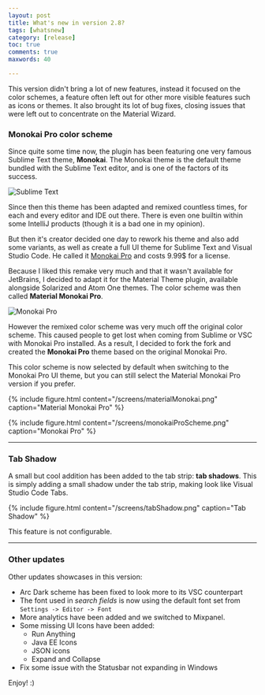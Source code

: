 ```yaml
---
layout: post
title: What's new in version 2.8?
tags: [whatsnew]
category: [release]
toc: true
comments: true
maxwords: 40

---
```


This version didn't bring a lot of new features, instead it focused on the color schemes, a feature often left out for other more visible features such as icons or themes. It also brought its lot of bug fixes, closing issues that were left out to concentrate on the Material Wizard.

### Monokai Pro color scheme

Since quite some time now, the plugin has been featuring one very famous Sublime Text theme, **Monokai**. The Monokai theme is the default theme bundled with the Sublime Text editor, and is one of the factors of its success.

![Sublime Text](https://www.sublimetext.com/screenshots/new_theme_large.png)

Since then this theme has been adapted and remixed countless times, for each and every editor and IDE out there. There is even one builtin within some IntelliJ products (though it is a bad one in my opinion).

But then it's creator decided one day to rework his theme and also add some variants, as well as create a full UI theme for Sublime Text and Visual Studio Code. He called it [Monokai Pro](https://www.monokai.pro/) and costs 9.99$ for a license.

Because I liked this remake very much and that it wasn't available for JetBrains, I decided to adapt it for the Material Theme plugin, available alongside Solarized and Atom One themes. The color scheme was then called **Material Monokai Pro**.

![Monokai Pro]({{site.baseurl}}/img/monokai.png)

However the remixed color scheme was very much off the original color scheme. This caused people to get lost when coming from Sublime or VSC with Monokai Pro installed. As a result, I decided to fork the fork and created the **Monokai Pro** theme based on the original Monokai Pro.

This color scheme is now selected by default when switching to the Monokai Pro UI theme, but you can still select the Material Monokai Pro version if you prefer.

{% include figure.html content="/screens/materialMonokai.png" caption="Material Monokai Pro" %}

{% include figure.html content="/screens/monokaiProScheme.png" caption="Monokai Pro" %}


----
### Tab Shadow

A small but cool addition has been added to the tab strip: **tab shadows**. This is simply adding a small shadow under the tab strip, making look like Visual Studio Code Tabs.

{% include figure.html content="/screens/tabShadow.png" caption="Tab Shadow" %}

This feature is not configurable.

----
### Other updates

Other updates showcases in this version:
- Arc Dark scheme has been fixed to look more to its VSC counterpart
- The font used in _search fields_ is now using the default font set from `Settings -> Editor -> Font`
- More analytics have been added and we switched to Mixpanel.
- Some missing UI Icons have been added:
  - Run Anything
  - Java EE Icons
  - JSON icons
  - Expand and Collapse
- Fix some issue with the Statusbar not expanding in Windows

Enjoy! :)
